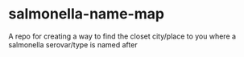 # salmonella-name-map
A repo for creating a way to find the closet city/place to you where a salmonella serovar/type is named after
